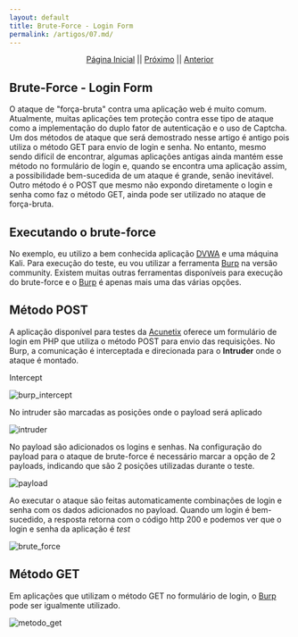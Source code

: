 ```yaml
---
layout: default
title: Brute-Force - Login Form
permalink: /artigos/07.md/
---
```

  
  
<p align="center">
 <a href="https://carineconstantino.github.io/cybersecurity/">Página Inicial</a>
 || 
 <a href="https://carineconstantino.github.io/cybersecurity/">Próximo</a>  
 || 
 <a href="https://carineconstantino.github.io/cybersecurity/artigos/06.md">Anterior</a>   
</p>

## Brute-Force - Login Form 

O ataque de "força-bruta" contra uma aplicação web é muito comum. Atualmente, muitas aplicações tem proteção contra esse tipo de ataque como a implementação do duplo fator de autenticação e o uso de Captcha. Um dos métodos de ataque que será demostrado nesse artigo é antigo pois utiliza o método GET para envio de login e senha. No entanto, mesmo sendo difícil de encontrar, algumas aplicações antigas ainda mantém esse método no formulário de login e, quando se encontra uma aplicação assim, a possibilidade bem-sucedida de um ataque é grande, senão inevitável. Outro método é o POST que mesmo não expondo diretamente o login e senha como faz o método GET, ainda pode ser utilizado no ataque de força-bruta. 

## Executando o brute-force

No exemplo, eu utilizo a bem conhecida aplicação [DVWA](http://www.dvwa.co.uk) e uma máquina Kali. Para execução do teste, eu vou utilizar a ferramenta [Burp](https://portswigger.net/burp) na versão community. Existem muitas outras ferramentas disponíveis para execução do brute-force e o [Burp](https://portswigger.net/burp) é apenas mais uma das várias opções. 

## Método POST

A aplicação disponível para testes da [Acunetix](https://www.acunetix.com) oferece um formulário de login em PHP que utiliza o método POST para envio das requisições. No Burp, a comunicação é interceptada e direcionada para o **Intruder** onde o ataque é montado. 

Intercept 

![burp_intercept](https://carineconstantino.github.io/cybersecurity/artigos/imagens/burp_intercept.png)

No intruder são marcadas as posições onde o payload será aplicado

![intruder](https://carineconstantino.github.io/cybersecurity/artigos/imagens/intruder.png)

No payload são adicionados os logins e senhas. Na configuração do payload para o ataque de brute-force é necessário marcar a opção de 2 payloads, indicando que são 2 posições utilizadas durante o teste. 

![payload](https://carineconstantino.github.io/cybersecurity/artigos/imagens/payload.png)

Ao executar o ataque são feitas automaticamente combinações de login e senha com os dados adicionados no payload. Quando um login é bem-sucedido, a resposta retorna com o código http 200 e podemos ver que o login e senha da aplicação é _test_

![brute_force](https://carineconstantino.github.io/cybersecurity/artigos/imagens/brute_force.png)

## Método GET

Em aplicações que utilizam o método GET no formulário de login, o [Burp](https://portswigger.net/burp) pode ser igualmente utilizado.

![metodo_get](https://carineconstantino.github.io/cybersecurity/artigos/imagens/metodo_get.png)













